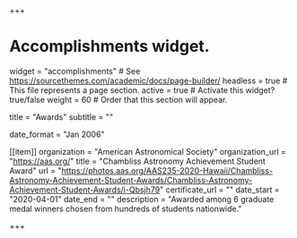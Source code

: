 +++
# Accomplishments widget.
widget = "accomplishments"  # See https://sourcethemes.com/academic/docs/page-builder/
headless = true  # This file represents a page section.
active = true  # Activate this widget? true/false
weight = 60  # Order that this section will appear.

title = "Awards"
subtitle = ""

date_format = "Jan 2006"

[[item]]
  organization = "American Astronomical Society"
  organization_url = "https://aas.org/"
  title = "Chambliss Astronomy Achievement Student Award"
  url = "https://photos.aas.org/AAS235-2020-Hawaii/Chambliss-Astronomy-Achievement-Student-Awards/Chambliss-Astronomy-Achievement-Student-Awards/i-Qbsjh79"
  certificate_url = ""
  date_start = "2020-04-01"
  date_end = ""
  description = "Awarded among 6 graduate medal winners chosen from hundreds of students nationwide."

+++
  <!-- url = "https://aas.org/grants-and-prizes/chambliss-astronomy-achievement-student-awards" -->